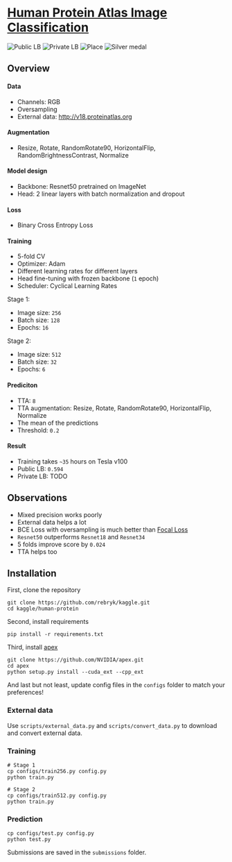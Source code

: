 # [Human Protein Atlas Image Classification](https://www.kaggle.com/c/human-protein-atlas-image-classification)
![Public LB](https://img.shields.io/badge/public%20LB-0.595-orange.svg)
![Private LB](https://img.shields.io/badge/private%20LB-0.523-orange.svg)
![Place](https://img.shields.io/badge/place-94-blue.svg)
![Silver medal](https://img.shields.io/badge/medal-silver-c0c0c0.svg)
<!--- ![Bronze medal](https://img.shields.io/badge/medal-bronze-cd7f32.svg) -->
<!--- ![Gold medal](https://img.shields.io/badge/medal-gold-ffd700.svg) -->

## Overview
#### Data
- Channels: RGB
- Oversampling
- External data: http://v18.proteinatlas.org

#### Augmentation
- Resize, Rotate, RandomRotate90, HorizontalFlip, RandomBrightnessContrast, Normalize

#### Model design
- Backbone: Resnet50 pretrained on ImageNet
- Head: 2 linear layers with batch normalization and dropout

#### Loss
- Binary Cross Entropy Loss

#### Training
- 5-fold CV
- Optimizer: Adam
- Different learning rates for different layers
- Head fine-tuning with frozen backbone (`1` epoch)
- Scheduler: Cyclical Learning Rates

Stage 1:
- Image size: `256`
- Batch size: `128`
- Epochs: `16`

Stage 2:
- Image size: `512`
- Batch size: `32`
- Epochs: `6`

#### Prediciton
- TTA: `8`
- TTA augmentation: Resize, Rotate, RandomRotate90, HorizontalFlip, Normalize
- The mean of the predictions
- Threshold: `0.2`

#### Result
- Training takes `~35` hours on Tesla v100
- Public LB: `0.594`
- Private LB: TODO

## Observations
- Mixed precision works poorly
- External data helps a lot
- BCE Loss with oversampling is much better than [Focal Loss](https://arxiv.org/abs/1708.02002)
- `Resnet50` outperforms `Resnet18` and `Resnet34`
- 5 folds improve score by `0.024`
- TTA helps too

## Installation
First, clone the repository
```
git clone https://github.com/rebryk/kaggle.git
cd kaggle/human-protein
```

Second, install requirements
```
pip install -r requirements.txt
```

Third, install [apex](https://github.com/NVIDIA/apex.git)
```
git clone https://github.com/NVIDIA/apex.git
cd apex
python setup.py install --cuda_ext --cpp_ext
```

And last but not least, update config files in the `configs` folder to match your preferences!

### External data
Use `scripts/external_data.py` and `scripts/convert_data.py` to download and convert external data.

### Training
```
# Stage 1
cp configs/train256.py config.py
python train.py

# Stage 2
cp configs/train512.py config.py
python train.py
```

### Prediction
```
cp configs/test.py config.py
python test.py
```

Submissions are saved in the `submissions` folder.
